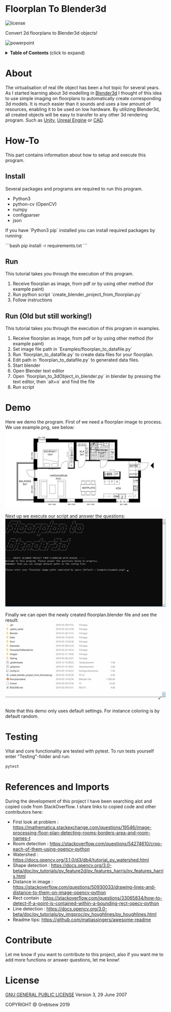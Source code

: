 # Floorplan To Blender3d

![license](https://img.shields.io/aur/license/yaourt.svg)

Convert 2d floorplans to Blender3d objects!

![powerpoint](Docs/powerpoint.gif)

<details>
  <summary><strong>Table of Contents</strong> (click to expand)</summary>

<!-- toc -->

- [About](#about)
- [How-To](#how-to)
- [Install](##install)
- [Run](##run)
- [Run Old but still working](##Run (Old but still working!))
- [Demo](#demo)
- [Testing](#testing)
- [References and Imports](#references and imports)

<!-- tocstop -->

</details>

# About
The virtualisation of real life object has been a hot topic for several years. As I started
learning about 3d modelling in [Blender3d](https://www.blender.org/) I thought of this idea to use simple
imaging on floorplans to automatically create corresponding 3d models. It is much easier than it
sounds and uses a low amount of resources, enabling it to be used on low hardware.
 By utilizing Blender3d, all created objects will be easy to transfer
  to any other 3d rendering program. Such as [Unity](https://unity.com/), [Unreal Engine](https://www.unrealengine.com/en-US/)
 or [CAD](https://www.autodesk.com/solutions/cad-software).

# How-To
This part contains information about how to setup and execute this program.

## Install
Several packages and programs are required to run this program.

* Python3
* python-cv (OpenCV)
* numpy
* configparser
* json

If you have ´Python3 pip´ installed you can install required packages by running:

´´´bash
 pip install -r requirements.txt
´´´

## Run
This tutorial takes you through the execution of this program.

1. Receive floorplan as image, from pdf or by using other method (for example paint)
2. Run python script ´create_blender_project_from_floorplan.py´
3. Follow instructions

## Run (Old but still working!)
This tutorial takes you through the execution of this program in examples.

1. Receive floorplan as image, from pdf or by using other method (for example paint)
2. Set image file path in ´Examples/floorplan_to_datafile.py´
3. Run ´floorplan_to_datafile.py´ to create data files for your floorplan.
4. Edit path in ´floorplan_to_datafile.py´ to generated data files.
5. Start blender
6. Open Blender text editor
7. Open ´floorplan_to_3dObject_in_blender.py´ in blender by pressing the text editor, then ´alt+o´ and find the file
8. Run script

# Demo
Here we demo the program. First of we need a floorplan image to process.
We use example.png, see below:
![Floorplanexample](Examples/example.png)

Next up we execute our script and answer the questions:
![gif1](Docs/demo1.gif)

Finally we can open the newly created floorplan.blender file and see the result:
![gif2](Docs/demo2.gif)

Note that this demo only uses default settings. For instance coloring is by default random.

# Testing
Vital and core functionality are tested with pytest. To run tests yourself enter "Testing"-folder and run:
```cmd
pytest
```

# References and Imports
During the development of this project I have been searching alot and copied code from StackOverflow.
I share links to copied code and other contributors here:

* First look at problem : https://mathematica.stackexchange.com/questions/19546/image-processing-floor-plan-detecting-rooms-borders-area-and-room-names-t
* Room detection : https://stackoverflow.com/questions/54274610/crop-each-of-them-using-opencv-python
* Watershed : https://docs.opencv.org/3.1.0/d3/db4/tutorial_py_watershed.html
* Shape detection : https://docs.opencv.org/3.0-beta/doc/py_tutorials/py_feature2d/py_features_harris/py_features_harris.html
* Distance in image : https://stackoverflow.com/questions/50930033/drawing-lines-and-distance-to-them-on-image-opencv-python
* Rect contain : https://stackoverflow.com/questions/33065834/how-to-detect-if-a-point-is-contained-within-a-bounding-rect-opecv-python
* Line detection : https://docs.opencv.org/3.0-beta/doc/py_tutorials/py_imgproc/py_houghlines/py_houghlines.html
* Readme tips: https://github.com/matiassingers/awesome-readme

# Contribute

Let me know if you want to contribute to this project, also if you want me to add more
functions or answer questions, let me know!

# License
[GNU GENERAL PUBLIC LICENSE](license) Version 3, 29 June 2007

COPYRIGHT @ Grebtsew 2019
